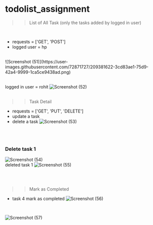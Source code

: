 # todolist_assignment

>> List of All Task (only the tasks added by logged in user)
</br>

* requests = ['GET', 'POST']
* logged user = hp

</br>
![Screenshot (51)](https://user-images.githubusercontent.com/72871727/209381622-3cd83ae1-75d9-42a4-9999-1ca5ce9438ad.png)
</br>
</br>

logged in user = rohit
![Screenshot (52)](https://user-images.githubusercontent.com/72871727/209382643-f12dbe83-0c99-4701-9463-aac50c083dfd.png)
</br>
</br>
>> Task Detail

* requests = ['GET', 'PUT', 'DELETE']
* update a task
* delete a task
![Screenshot (53)](https://user-images.githubusercontent.com/72871727/209383478-7e36b310-ba05-4cf9-a80d-9f631690acca.png)

</br>
</br>

### Delete task 1 
![Screenshot (54)](https://user-images.githubusercontent.com/72871727/209383703-55172cad-ae44-41ab-a8a1-35332b85d6d5.png)
</br>
deleted task 1
![Screenshot (55)](https://user-images.githubusercontent.com/72871727/209383944-062a1441-7d01-49e4-b210-2f9d316f6c9b.png)

</br>
</br>

>> Mark as Completed
* task 4 mark as completed
![Screenshot (56)](https://user-images.githubusercontent.com/72871727/209384187-ca0c49cf-1b65-42dd-809a-06a357893d25.png)
</br>

![Screenshot (57)](https://user-images.githubusercontent.com/72871727/209384259-03a0e8c2-3d5b-4db4-bb39-843ea3af644a.png)
</br>

